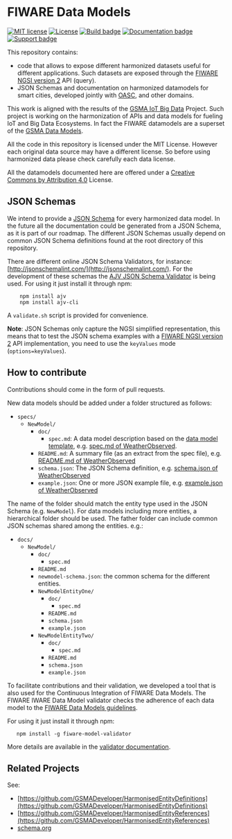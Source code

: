 # FIWARE Data Models

[![MIT license][license-image]][license-url]
[![License](https://licensebuttons.net/l/by/3.0/88x31.png)](https://creativecommons.org/licenses/by/4.0)
[![Build badge](https://img.shields.io/travis/Fiware/dataModels.svg "Travis build status")](https://travis-ci.org/Fiware/dataModels/)
[![Documentation badge](https://readthedocs.org/projects/fiware-datamodels/badge/?version=latest)](http://fiware-datamodels.readthedocs.org/en/latest/?badge=latest)
[![Support badge](https://img.shields.io/badge/support-askbot-yellowgreen.svg)](http://ask.fiware.org)

This repository contains: 
* code that allows to expose different harmonized datasets useful for different applications.
Such datasets are exposed through the [FIWARE NGSI version 2](http://fiware.github.io/specifications/ngsiv2/stable) API (query).
* JSON Schemas and documentation on harmonized datamodels for smart cities, developed jointly with [OASC](http://oascities.org), and other domains. 

This work is aligned with the results of the
[GSMA IoT Big Data](http://www.gsma.com/connectedliving/iot-big-data/) Project.
Such project is working on the harmonization of APIs and data models for fueling IoT and Big Data Ecosystems.
In fact the FIWARE datamodels are a superset of the [GSMA Data Models](http://www.gsma.com/connectedliving/wp-content/uploads/2016/11/CLP.26-v1.0.pdf). 

All the code in this repository is licensed under the MIT License. However each original data source may have a different license.
So before using harmonized data please check carefully each data license.

All the datamodels documented here are offered under a [Creative Commons by Attribution 4.0](https://creativecommons.org/licenses/by/4.0/) License.

## JSON Schemas

We intend to provide a [JSON Schema](http://json-schema.org/) for every harmonized data model. In the future all the
documentation could be generated from a JSON Schema, as it is part of our roadmap. The different JSON Schemas usually
depend on common JSON Schema definitions found at the root directory of this repository. 

There are different online JSON Schema Validators, for instance: [http://jsonschemalint.com/](http://jsonschemalint.com/).
For the development of these schemas the [AJV JSON Schema Validator](https://github.com/epoberezkin/ajv) is being used. For
using it just install it through npm: 

```
    npm install ajv
    npm install ajv-cli
```

A `validate.sh` script is provided for convenience.

**Note**: JSON Schemas only capture the NGSI simplified representation, this means that to test the JSON schema examples with
a [FIWARE NGSI version 2](http://fiware.github.io/specifications/ngsiv2/stable) API implementation, you need to use the `keyValues`
mode (`options=keyValues`).

## How to contribute

Contributions should come in the form of pull requests. 

New data models should be added under a folder structured as follows:
- `specs/`
  - `NewModel/`
    - `doc/`
      - `spec.md`: A data model description based on the [data model template](datamodel_template.md), e.g. [spec.md of WeatherObserved](Weather/WeatherObserved/doc/spec.md).
    - `README.md`: A summary file (as an extract from the spec file), e.g. [README.md of WeatherObserved](Weather/WeatherObserved/README.md)
    - `schema.json`: The JSON Schema definition, e.g. [schema.json of WeatherObserved](Weather/WeatherObserved/schema.json)
    - `example.json`: One or more JSON example file, e.g. [example.json of WeatherObserved](Weather/WeatherObserved/example.json)

The name of the folder should match the entity type used in the JSON Schema (e.g. `NewModel`). For data models including more entities, a hierarchical folder should be used. The father folder can include common JSON schemas shared among the entities. e.g.:

- `docs/`
  - `NewModel/`
    - `doc/`
      - `spec.md`
    - `README.md`
    - `newmodel-schema.json`: the common schema for the different entities.
    - `NewModelEntityOne/`
      - `doc/`
        - `spec.md`
      - `README.md`
      - `schema.json`
      - `example.json`
    - `NewModelEntityTwo/`
      - `doc/`
        - `spec.md`
      - `README.md`
      - `schema.json`
      - `example.json`

To facilitate contributions and their validation, we developed a tool that is also used for the Continuous Integration of FIWARE Data Models. The FIWARE IWARE Data Model validator checks the adherence of each data model to the [FIWARE Data Models guidelines](guidelines.md).

For using it just install it through npm: 

```
   npm install -g fiware-model-validator
```

More details are available in the [validator documentation](validator).

[license-image]: https://img.shields.io/badge/license-MIT-blue.svg
[license-url]: LICENSE

## Related Projects 

See:

* [https://github.com/GSMADeveloper/HarmonisedEntityDefinitions](https://github.com/GSMADeveloper/HarmonisedEntityDefinitions)
* [https://github.com/GSMADeveloper/HarmonisedEntityReferences](https://github.com/GSMADeveloper/HarmonisedEntityReferences)
* [schema.org](https://schema.org)
